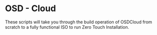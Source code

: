 # OSD - Cloud

These scripts will take you through the build operation of OSDCloud from scratch to a fully functional ISO to run Zero Touch Installation.
